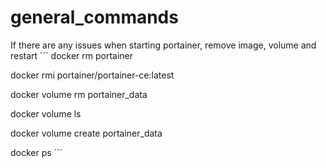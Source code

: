 # general_commands

If there are any issues when starting portainer, remove image, volume and restart 
´´´
docker rm portainer

docker rmi portainer/portainer-ce:latest

docker volume rm portainer_data

docker volume ls

docker volume create portainer_data

docker ps
´´´
